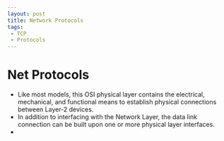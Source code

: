 ```yaml
---
layout: post
title: Network Protocols
tags:
 - TCP
 - Protocols
---
```


# Net Protocols

- Like most models, this OSI physical layer contains the electrical, mechanical, and functional means to establish physical connections between Layer-2 devices.
- In addition to interfacing with the Network Layer, the data link connection can be built upon one or more physical layer interfaces.
- 

